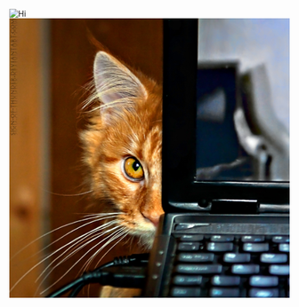 ![Hi]([http://url/to/img.png](https://github.com/SHubinaOlga/SHubinaOlga/blob/main/6300033705_0a94d3cc92_o.jpg))
<img src="https://github.com/SHubinaOlga/SHubinaOlga/blob/main/6300033705_0a94d3cc92_o.jpg" style="display: block; margin: auto;" />
